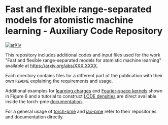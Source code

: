 # Fast and flexible range-separated models for atomistic machine learning - Auxiliary Code Repository

[![arXiv](https://img.shields.io/badge/arXiv-XXX.XXX-B31B1B.svg)](https://arxiv.org/abs/XXX.XXXX)

This repository includes additional codes and input files used for the work "Fast and
flexible range-separated models for atomistic machine learning" available at
https://arxiv.org/abs/XXX.XXXX.

Each directory contains files for a different part of the publication with their own
`README` explaining the requirements and usage.

Additional examples for [learning
charges](https://lab-cosmo.github.io/torch-pme/latest/examples/5-autograd-demo.html) and
[Fourier-space
kernels](https://lab-cosmo.github.io/torch-pme/latest/examples/8-combined-potential.html)
shown in Figure 6 and a tutorial to construct [LODE
densities](https://lab-cosmo.github.io/torch-pme/latest/examples/7-lode-demo.html) are
direct available inside the torch-pme [documentation](https://lab-cosmo.github.io/torch-pme).

For a general usage of [torch-pme](https://github.com/lab-cosmo/torch-pme) and
[jax-pme](https://github.com/lab-cosmo/jax-pme) refer to their repositories and
documentation directly.
